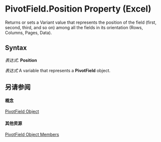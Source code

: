 
# PivotField.Position Property (Excel)

Returns or sets a Variant value that represents the position of the field (first, second, third, and so on) among all the fields in its orientation (Rows, Columns, Pages, Data).


## Syntax

 _表达式_. **Position**

 _表达式_ A variable that represents a **PivotField** object.


## 另请参阅


#### 概念


[PivotField Object](52784960-e2da-b43a-1e37-2d4dae61c6d8.md)
#### 其他资源


[PivotField Object Members](http://msdn.microsoft.com/library/4a6ea12a-072c-a386-c855-7bf5f6eadd46%28Office.15%29.aspx)
